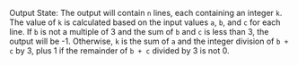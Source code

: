 Output State: The output will contain `n` lines, each containing an integer `k`. The value of `k` is calculated based on the input values `a`, `b`, and `c` for each line. If `b` is not a multiple of 3 and the sum of `b` and `c` is less than 3, the output will be -1. Otherwise, `k` is the sum of `a` and the integer division of `b + c` by 3, plus 1 if the remainder of `b + c` divided by 3 is not 0.